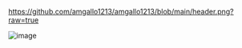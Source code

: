https://github.com/amgallo1213/amgallo1213/blob/main/header.png?raw=true



![image](https://user-images.githubusercontent.com/90292543/175441933-0cc49663-f896-4930-abc3-c81376bba96d.png)
